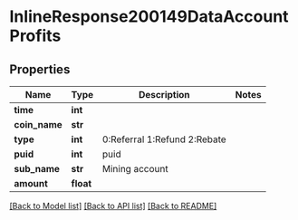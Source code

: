 # InlineResponse200149DataAccountProfits

## Properties
Name | Type | Description | Notes
------------ | ------------- | ------------- | -------------
**time** | **int** |  | 
**coin_name** | **str** |  | 
**type** | **int** | 0:Referral 1:Refund 2:Rebate | 
**puid** | **int** | puid | 
**sub_name** | **str** | Mining account | 
**amount** | **float** |  | 

[[Back to Model list]](../README.md#documentation-for-models) [[Back to API list]](../README.md#documentation-for-api-endpoints) [[Back to README]](../README.md)

